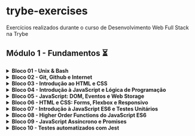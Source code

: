 # trybe-exercises
Exercícios realizados durante o curso de Desenvolvimento Web Full Stack na Trybe

## Módulo 1 - Fundamentos :hourglass_flowing_sand:

<details><summary><b>Bloco 01 - Unix & Bash</b></summary>
<p>
  
  - [x] 1-3: Unix & Bash - Parte 1
  - [x] 1-4: Unix & Bash - Parte 2

  </p>
</details>
  
<details><summary><b>Bloco 02 - Git, Github e Internet</b></summary>
<p>

- [x] 2-1: Git & Github - O que é e para que serve
- [x] 2-2: Git & Github - Entendendo os comandos
- [x] 2-3: Internet - Entendendo como ela funciona

  </p>
</details>
  
<details><summary><b>Bloco 03 - Introdução ao HTML e CSS</b></summary>
<p>
  
- [x] 3-1: Introdução - HTML & CSS + Estruturas de página
- [x] 3-2: Primeiros passos em CSS
- [ ] 3-3: HTML & CSS - Seletores e posicionamento
- [ ] 3-4: HTML semântico
- [ ] 3-5: [Projeto: Lessons Learned](https://github.com/uroque/trybe-exercises/blob/main/README.md)

</p>
</details>
  
<details><summary><b>Bloco 04 - Introdução à JavaScript e Lógica de Programação</b></summary>
<p>
  
- [ ] 4-1: Introdução - JavaScript + Primeiros passos
- [ ] 4-2: Array e loop for
- [ ] 4-3: Lógica de programação e algoritmos
- [ ] 4-4: Objetos e funções
- [ ] 4-5: [Projeto: Playground Functions](https://github.com/uroque/trybe-exercises/blob/main/README.md)

  </p>
  </details>
  
<details><summary><b>Bloco 05 - JavaScript: DOM, Eventos e Web Storage</b></summary>
<p>
  
- [ ] 5-1: JavaScript - DOM e seletores
- [ ] 5-2: JavaScript - Trabalhando com elementos
- [ ] 5-3: JavaScript - Eventos
- [ ] 5-4: JavaScript - Web Storage
- [ ] 5-5: Fundamentos - JavaScript + [Projeto - Arte com pixels](https://github.com/uroque/trybe-exercises/blob/main/README.md)
- [ ] 5-6: [Projeto - Lista de Tarefas](https://github.com/uroque/trybe-exercises/blob/main/README.md)
- [ ] 5-7: [Projeto - Meme Generator](https://github.com/uroque/trybe-exercises/blob/main/README.md) + [Projeto - Adivinhe a cor](https://github.com/uroque/trybe-exercises/blob/main/README.md) + [Projeto - Carta Misteriosa](https://github.com/uroque/trybe-exercises/blob/main/README.md) 
  
</p>
</details>
    
<details><summary><b>Bloco 06 - HTML e CSS: Forms, Flexbox e Responsivo</b></summary>
<p>
  
- [ ] 6-1: HTML & CSS - Forms
- [ ] 6-2: Bibliotecas JavaScript e Frameworks CSS
- [ ] 6-3: Introdução - CSS Flexbox + CSS Flexbox - Parte 1
- [ ] 6-4: CSS Flexbox - Parte 2
- [ ] 6-5: CSS Responsivo - Mobile First
- [ ] 6-6: [Projeto - Trybewarts](https://github.com/uroque/trybe-exercises/blob/main/README.md)

<p>
</details>
  
<details><summary><b>Bloco 07 - Introdução à JavaScript ES6 e Testes Unitários</b></summary>
  <p>

- [ ] 7-1: JavaScript ES6 - let, const, arrow functions e template literals
- [ ] 7-2: JavaScript ES6 - Objects
- [ ] 7-3: Testes unitários em JavaScript
- [ ] 7-4: [Projeto - JavaScript Testes Unitários](https://github.com/uroque/trybe-exercises/blob/main/README.md)    

    </p>
  </details>
    
<details><summary><b>Bloco 08 - Higher Order Functions do JavaScript ES6</b></summary>
  <p>

- [ ] 8-1: JavaScript ES6 - Introdução às High Order Functions
- [ ] 8-2: JavaScript ES6 - High Order Functions - forEach, find, some, every, sort
- [ ] 8-3: JavaScript ES6 - High Order Functions - map e filter
- [ ] 8-4: JavaScript ES6 - High Order Functions - reduce
- [ ] 8-5: JavaScript ES6 - spread operator, parâmetro rest, destructuring e mais
- [ ] 8-6: [Projeto - Zoo Functions](https://github.com/uroque/trybe-exercises/blob/main/README.md)    

  </p>
  </details>
    
<details><summary><b>Bloco 09 - JavaScript Assíncrono e Promises</b></summary>
  <p>

- [ ] 9-1: JavaScript Assíncrono e Callbacks
- [ ] 9-2: JavaScript Promises
- [ ] 9-3: [Projeto - Carrinho de Compras](https://github.com/uroque/trybe-exercises/blob/main/README.md)    

  </p>
  </details>
    
<details><summary><b>Bloco 10 - Testes automatizados com Jest</b></summary>
  <p>

- [ ] 10-1: Primeiros passos no Jest
- [ ] 10-2: Jest - Testes Assíncronos
- [ ] 10-3: Jest - Simulando comportamentos
- [ ] 10-3: [Projeto - Jest Assíncrono e Mocking](https://github.com/uroque/trybe-exercises/blob/main/README.md)

    </p>
  </details>
